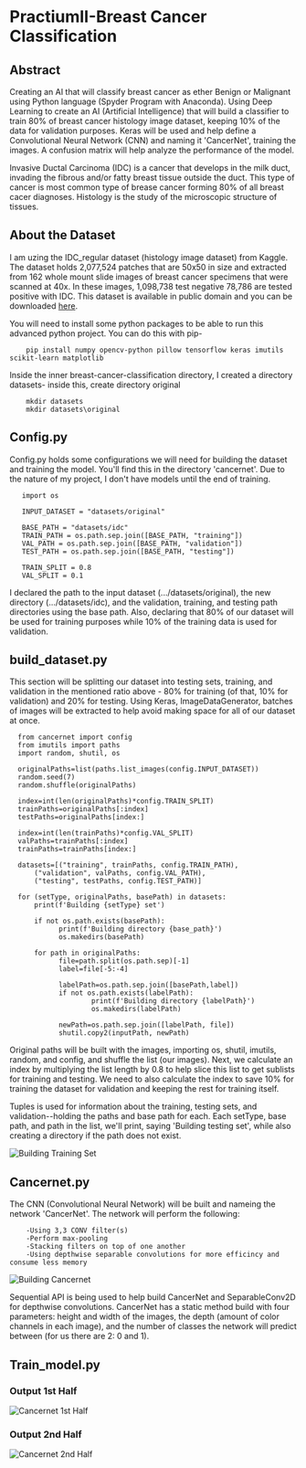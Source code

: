 # PractiumII-Breast Cancer Classification 

## Abstract

Creating an AI that will classify breast cancer as ether Benign or Malignant using Python language (Spyder Program with Anaconda). Using Deep Learning to create an AI (Artificial Intelligence) that will build a classifier to train 80% of breast cancer histology image dataset, keeping 10% of the data for validation purposes.  Keras will be used and help define a Convolutional Neural Network (CNN) and naming it 'CancerNet', training the images.  A confusion matrix will help analyze the performance of the model.

Invasive Ductal Carcinoma (IDC) is a cancer that develops in the milk duct, invading the fibrous and/or fatty breast tissue outside the duct.  This type of cancer is most common type of brease cancer forming 80% of all breast cacer diagnoses.  Histology is the study of the microscopic structure of tissues.

## About the Dataset

I am uzing the IDC_regular dataset (histology image dataset) from Kaggle.  The dataset holds 2,077,524 patches that are 50x50 in size and extracted from 162 whole mount slide images of breast cancer specimens that were scanned at 40x.  In these images, 1,098,738 test negative 78,786 are tested positive with IDC. This dataset is available in public domain and you can be downloaded [here](https://www.kaggle.com/datasets/paultimothymooney/breast-histopathology-images).

You will need to install some python packages to be able to run this advanced python project.  You can do this with pip-
        
        pip install numpy opencv-python pillow tensorflow keras imutils scikit-learn matplotlib
      
Inside the inner breast-cancer-classification directory, I created a directory datasets- inside this, create directory original

        mkdir datasets
        mkdir datasets\original 

## Config.py

Config.py holds some configurations we will need for building the dataset and training the model.  You'll find this in the directory 'cancernet'.  Due to the nature of my project, I don't have models until the end of training.

       import os

       INPUT_DATASET = "datasets/original"

       BASE_PATH = "datasets/idc"
       TRAIN_PATH = os.path.sep.join([BASE_PATH, "training"])
       VAL_PATH = os.path.sep.join([BASE_PATH, "validation"])
       TEST_PATH = os.path.sep.join([BASE_PATH, "testing"])

       TRAIN_SPLIT = 0.8
       VAL_SPLIT = 0.1

I declared the path to the input dataset (.../datasets/original), the new directory (.../datasets/idc), and the validation, training, and testing path directories using the base path.  Also, declaring that 80% of our dataset will be used for training purposes while 10% of the training data is used for validation.

## build_dataset.py

This section will be splitting our dataset into testing sets, training, and validation in the mentioned ratio above - 80% for training (of that, 10% for validation) and 20% for testing.  Using Keras, ImageDataGenerator, batches of images will be extracted to help avoid making space for all of our dataset at once.

      from cancernet import config
      from imutils import paths
      import random, shutil, os

      originalPaths=list(paths.list_images(config.INPUT_DATASET))
      random.seed(7)
      random.shuffle(originalPaths)

      index=int(len(originalPaths)*config.TRAIN_SPLIT)
      trainPaths=originalPaths[:index]
      testPaths=originalPaths[index:]

      index=int(len(trainPaths)*config.VAL_SPLIT)
      valPaths=trainPaths[:index]
      trainPaths=trainPaths[index:]

      datasets=[("training", trainPaths, config.TRAIN_PATH),
          ("validation", valPaths, config.VAL_PATH),
          ("testing", testPaths, config.TEST_PATH)]

      for (setType, originalPaths, basePath) in datasets:
          print(f'Building {setType} set')

          if not os.path.exists(basePath):
                print(f'Building directory {base_path}')
                os.makedirs(basePath)

          for path in originalPaths:
                file=path.split(os.path.sep)[-1]
                label=file[-5:-4]

                labelPath=os.path.sep.join([basePath,label])
                if not os.path.exists(labelPath):
                        print(f'Building directory {labelPath}')
                        os.makedirs(labelPath)

                newPath=os.path.sep.join([labelPath, file])
                shutil.copy2(inputPath, newPath)

Original paths will be built with the images, importing os, shutil, imutils, random, and config, and shuffle the list (our images).  Next, we calculate an index by multiplying the list length by 0.8 to help slice this list to get sublists for training and testing.  We need to also calculate the index to save 10% for training the dataset for validation and keeping the rest for training itself.

Tuples is used for information about the training, testing sets, and validation--holding the paths and base path for each. Each setType, base path, and path in the list, we'll print, saying 'Building testing set', while also creating a directory if the path does not exist.  

![Building Training Set](https://github.com/CrawleyM29/PractiumII-BCC/blob/data-engineering/Plots/Building-Training-Set.JPG)

   
## Cancernet.py

The CNN (Convolutional Neural Network) will be built and nameing the network 'CancerNet'.  The network will perform the following:

        -Using 3,3 CONV filter(s)
        -Perform max-pooling
        -Stacking filters on top of one another
        -Using depthwise separable convolutions for more efficincy and consume less memory
        
![Building Cancernet](https://github.com/CrawleyM29/PractiumII-BCC/blob/data-engineering/Plots/CancerNet.JPG)

Sequential API is being used to help build CancerNet and SeparableConv2D for depthwise convolutions.  CancerNet has a static method build with four parameters: height and width of the images, the depth (amount of color channels in each image), and the number of classes the network will predict between (for us there are 2: 0 and 1).  

## Train_model.py

 ### Output 1st Half
       
![Cancernet 1st Half](https://github.com/CrawleyM29/PractiumII-BCC/blob/data-engineering/Plots/cancernet1.JPG)

### Output 2nd Half

![Cancernet 2nd Half](https://github.com/CrawleyM29/PractiumII-BCC/blob/data-engineering/Plots/cancernet2.JPG)
